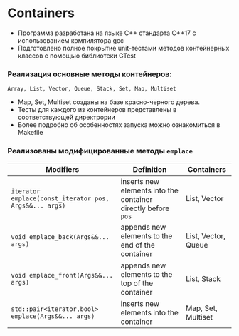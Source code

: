 # Containers

- Программа разработана на языке C++ стандарта C++17 с использованием компилятора gcc
- Подготовлено полное покрытие unit-тестами методов контейнерных классов c помощью библиотеки GTest

###  Реализация основные методы контейнеров:
    Array, List, Vector, Queue, Stack, Set, Map, Multiset

- Map, Set, Multiset созданы на базе красно-черного дерева.
- Тесты для каждого из контейнеров представлены в соответствующей директрории
- Более подробно об особенностях запуска можно ознакомиться в Makefile

### Реализованы модифицированные методы `emplace`

| Modifiers      | Definition                                      | Containers |
|----------------|-------------------------------------------------| -------------------------------------------|
| `iterator emplace(const_iterator pos, Args&&... args)`          | inserts new elements into the container directly before `pos`  | List, Vector |
| `void emplace_back(Args&&... args)`          | appends new elements to the end of the container  | List, Vector, Queue |
| `void emplace_front(Args&&... args)`          | appends new elements to the top of the container  | List, Stack |
| `std::pair<iterator,bool> emplace(Args&&... args)`          | inserts new elements into the container  | Map, Set, Multiset |
